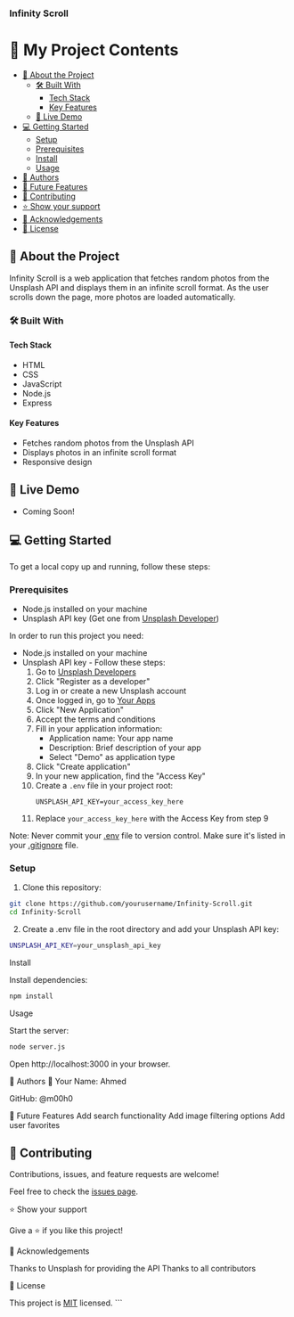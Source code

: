 <h3><b>Infinity Scroll</b></h3>

</div>

# 📗 My Project Contents

- [📖 About the Project](#about-project)
  - [🛠 Built With](#built-with)
    - [Tech Stack](#tech-stack)  
    - [Key Features](#key-features)
  - [🚀 Live Demo](#live-demo)
- [💻 Getting Started](#getting-started)
  - [Setup](#setup)
  - [Prerequisites](#prerequisites)
  - [Install](#install)
  - [Usage](#usage)
- [👥 Authors](#authors)
- [🔭 Future Features](#future-features)
- [🤝 Contributing](#contributing)
- [⭐️ Show your support](#support)
- [🙏 Acknowledgements](#acknowledgements)
- [📝 License](#license)

## 📖 About the Project <a name="about-project"></a>

Infinity Scroll is a web application that fetches random photos from the Unsplash API and displays them in an infinite scroll format. As the user scrolls down the page, more photos are loaded automatically.

### 🛠 Built With <a name="built-with"></a>

#### Tech Stack <a name="tech-stack"></a>

- HTML
- CSS
- JavaScript
- Node.js
- Express

#### Key Features <a name="key-features"></a>

- Fetches random photos from the Unsplash API
- Displays photos in an infinite scroll format
- Responsive design

## 🚀 Live Demo <a name="live-demo"></a>

- Coming Soon!

## 💻 Getting Started <a name="getting-started"></a>

To get a local copy up and running, follow these steps:

### Prerequisites <a name="prerequisites"></a>

- Node.js installed on your machine
- Unsplash API key (Get one from [Unsplash Developer](https://unsplash.com/developers))

In order to run this project you need:

- Node.js installed on your machine
- Unsplash API key - Follow these steps:
  1. Go to [Unsplash Developers](https://unsplash.com/developers)
  2. Click "Register as a developer"
  3. Log in or create a new Unsplash account
  4. Once logged in, go to [Your Apps](https://unsplash.com/oauth/applications)
  5. Click "New Application"
  6. Accept the terms and conditions
  7. Fill in your application information:
     - Application name: Your app name
     - Description: Brief description of your app
     - Select "Demo" as application type
  8. Click "Create application"
  9. In your new application, find the "Access Key"
  10. Create a `.env` file in your project root:
      ```properties
      UNSPLASH_API_KEY=your_access_key_here
      ```
  11. Replace `your_access_key_here` with the Access Key from step 9

Note: Never commit your [.env](http://_vscodecontentref_/0) file to version control. Make sure it's listed in your [.gitignore](http://_vscodecontentref_/1) file.

### Setup <a name="setup"></a>

1. Clone this repository:
```bash
git clone https://github.com/yourusername/Infinity-Scroll.git
cd Infinity-Scroll

```

2. Create a .env file in the root directory and add your Unsplash API key:
```bash
UNSPLASH_API_KEY=your_unsplash_api_key

```

Install <a name="install"></a>

Install dependencies:
```bash
npm install

```

Usage <a name="usage"></a>

Start the server:
```bash
node server.js

```

Open http://localhost:3000 in your browser.

👥 Authors <a name="authors"></a>
👤 Your Name: Ahmed

GitHub: @m00h0

🔭 Future Features <a name="future-features"></a>
Add search functionality
Add image filtering options
Add user favorites

## 🤝 Contributing <a name="contributing"></a>

Contributions, issues, and feature requests are welcome!

Feel free to check the [issues page](https://github.com/m00h0/Quote-Generator/issues).

⭐️ Show your support <a name="support"></a>

Give a ⭐️ if you like this project!

🙏 Acknowledgements <a name="acknowledgements"></a>

Thanks to Unsplash for providing the API
Thanks to all contributors

📝 License <a name="license"></a>

This project is [MIT](./LICENSE) licensed. ```
